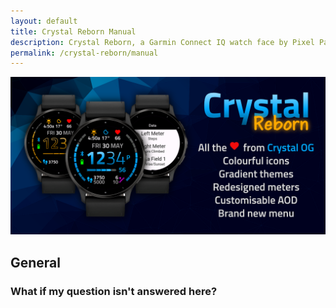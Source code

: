```yaml
---
layout: default
title: Crystal Reborn Manual
description: Crystal Reborn, a Garmin Connect IQ watch face by Pixel Pathos
permalink: /crystal-reborn/manual
---
```

![Crystal Reborn hero image](/images/crystal-reborn-hero-image.png)

## General

### What if my question isn't answered here?
